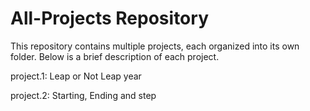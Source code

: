 # All-Projects Repository 
This repository contains multiple projects, each organized into its own folder. Below is a brief description of each project.

project.1: Leap or Not Leap year

project.2: Starting, Ending and step

